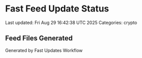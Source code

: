 # Fast Feed Update Status
Last updated: Fri Aug 29 16:42:38 UTC 2025
Categories: crypto

## Feed Files Generated

Generated by Fast Updates Workflow
